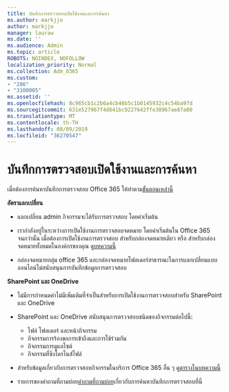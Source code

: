 ```yaml
---
title: บันทึกการตรวจสอบเปิดใช้งานและการค้นหา
ms.author: markjjo
author: markjjo
manager: lauraw
ms.date: ''
ms.audience: Admin
ms.topic: article
ROBOTS: NOINDEX, NOFOLLOW
localization_priority: Normal
ms.collection: Adm_O365
ms.custom:
- "286"
- "3100005"
ms.assetid: ''
ms.openlocfilehash: 8c965cb1c2b6a4cb46b5c1b0145932c4c54ba97d
ms.sourcegitcommit: 631e527967f4d641bc9227642ffe38967ae87a00
ms.translationtype: MT
ms.contentlocale: th-TH
ms.lasthandoff: 08/09/2019
ms.locfileid: "36270547"
---
```

# <a name="enable-and-search-audit-log"></a>บันทึกการตรวจสอบเปิดใช้งานและการค้นหา

เมื่อต้องการค้นหาบันทึกการตรวจสอบ Office 365 ให้ทำตาม[ขั้นตอนเหล่านี้](https://docs.microsoft.com/office365/securitycompliance/search-the-audit-log-in-security-and-compliance#search-the-audit-log)

**อัตราแลกเปลี่ยน**

- แลกเปลี่ยน admin กิจกรรมจะได้รับการตรวจสอบ โดยค่าเริ่มต้น

- เรากำลังอยู่ในระหว่างการเปิดใช้งานการตรวจสอบจดหมาย โดยค่าเริ่มต้นใน Office 365 จนกว่านั้น เมื่อต้องการเปิดใช้งานการตรวจสอบ สำหรับกล่องจดหมายเดียว หรือ สำหรับกล่องจดหมายทั้งหมดในองค์กรของคุณ ดู[บทความนี้](https://docs.microsoft.com/office365/securitycompliance/enable-mailbox-auditing)

- กล่องจดหมายกลุ่ม office 365 และกล่องจดหมายโฟลเดอร์สาธารณะในการแลกเปลี่ยนแบบออนไลน์ไม่สนับสนุนการบันทึกข้อมูลการตรวจสอบ

**SharePoint และ OneDrive**

- ไม่มีการกำหนดค่าไม่มีเพิ่มเติมที่จำเป็นสำหรับการเปิดใช้งานการตรวจสอบสำหรับ SharePoint และ OneDrive

- SharePoint และ OneDrive สนับสนุนการตรวจสอบชนิดของกิจกรรมต่อไปนี้:

    - ไฟล์ โฟลเดอร์ และหน้ากิจกรรม
    - กิจกรรมการร้องขอการเข้าถึงและการใช้ร่วมกัน
    - กิจกรรมการดูแลไซต์
    - กิจกรรมที่ซิงโครไนส์ไฟล์

- สำหรับข้อมูลเกี่ยวกับการตรวจสอบกิจกรรมในบริการ Office 365 อื่น ๆ ดู[ตารางในบทความนี้](https://docs.microsoft.com/office365/securitycompliance/search-the-audit-log-in-security-and-compliance#audited-activities)

- รายการของคำถามที่ถามบ่อย[คำถามที่ถามบ่อย](https://docs.microsoft.com/office365/securitycompliance/search-the-audit-log-in-security-and-compliance#frequently-asked-questions)เกี่ยวกับการค้นหาบันทึกการตรวจสอบที่นี่